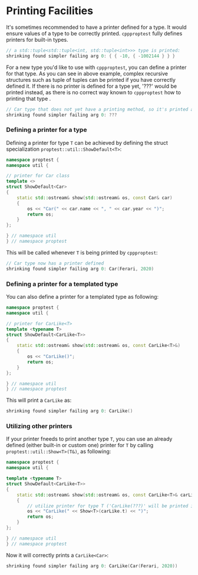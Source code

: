 # Printing Facilities

It's sometimes recommended to have a printer defined for a type. It would ensure values of a type to be correctly printed. `cppproptest` fully defines printers for built-in types.

```cpp
// a std::tuple<std::tuple<int, std::tuple<int>>> type is printed:
shrinking found simpler failing arg 0: { { -10, { -1002144 } } }
```

For a new type you'd like to use with `cppproptest`, you can define a printer for that type. As you can see in above example, complex recursive structures such as tuple of tuples can be printed if you have correctly defined it. If there is no printer is defined for a type yet, '???' would be printed instead, as there is no correct way known to `cppproptest` how to printing that type .

```cpp
// Car type that does not yet have a printing method, so it's printed as '???':
shrinking found simpler failing arg 0: ???
```

### Defining a printer for a type

Defining a printer for type `T` can be achieved by defining the struct specialization `proptest::util::ShowDefault<T>`:

```cpp
namespace proptest {
namespace util {

// printer for Car class
template <>
struct ShowDefault<Car>
{
    static std::ostream& show(std::ostream& os, const Car& car)
    {
        os << "Car(" << car.name << ", " << car.year << ")";
        return os;
    }
};

} // namespace util
} // namespace proptest
```

This will be called whenever `T` is being printed by `cppproptest`:

```cpp
// Car type now has a printer defined
shrinking found simpler failing arg 0: Car(Ferari, 2020)
```

### Defining a printer for a templated type

You can also define a printer for a templated type as following:

```cpp
namespace proptest {
namespace util {

// printer for CarLike<T>
template <typename T>
struct ShowDefault<CarLike<T>>
{
    static std::ostream& show(std::ostream& os, const CarLike<T>&)
    {
        os << "CarLike()";
        return os;
    }
};

} // namespace util
} // namespace proptest
```

This will print a `CarLike` as:

```cpp
shrinking found simpler failing arg 0: CarLike()
```


### Utilizing other printers

If your printer fneeds to print another type `T`, you can use an already defined (either built-in or custom one) printer for `T` by calling `proptest::util::Show<T>(T&)`, as following:

```cpp
namespace proptest {
namespace util {

template <typename T>
struct ShowDefault<CarLike<T>>
{
    static std::ostream& show(std::ostream& os, const CarLike<T>& carLike)
    {
        // utilize printer for type T ('CarLike(???)' will be printed if there is no printer defined for T)
        os << "CarLike(" << Show<T>(carLike.t) << ")";
        return os;
    }
};

} // namespace util
} // namespace proptest
```

Now it will correctly prints a `CarLike<Car>`:

```cpp
shrinking found simpler failing arg 0: CarLike(Car(Ferari, 2020))
```
